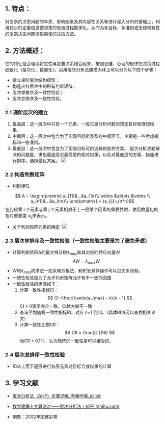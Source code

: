 ## 1. 特点：
对复杂的决策问题的本质、影响因素及其内容在关系等进行深入分析的基础上，利用较少的定量信息使决策的思维过程数学化，从而为多目标、多准则或无结构特性的复杂决策问题提供简便的决策方法。
## 2. 方法概述：

它的特征是合理地将定性与定量决策结合起来，按照思维、心理的规律把决策过程细致化（层次化、数量化）。运用层次分析法建模大体上可以分为以下四个步骤：
-  建立递阶层次结构模型；
- 构造出各层次中的所有判断矩阵；
- 层次单排序及一致性检验；
- 层次总排序及一致性检验。
### 2.1 递阶层次的建立
1. 最高层：这一层次中只有一个元素，一般它是分析问题的预定目标和理想结果。
2. 中间层：这一层次中包含为了实现目标所涉及的中间环节，主要是一些考虑指标和一些准则。
3. 最底层：这一层次中包含为了实现目标可供选择的各种方案。
层次分析法要解决的问题是，求出最底层对最高层的相对权重，以此对最底层的方案、措施进行排序，选择最优方案。
![](https://haopengblog.oss-cn-hangzhou.aliyuncs.com/AHP%201%20.png)


### 2.2 构造判断矩阵
- 判别矩阵

$$ A = \begin{pmatrix}
a_{11}&...&a_{1n}\\
\vdots &\ddots &\vdots \\
a_{n1}&...&a_{nn}\\
\end{pmatrix} = (a_{ij})_{n*n}$$
在比较第 i 个元素与第 j 个元素相对于上一层某个因素的重要性时，使用数量化的相对重要度 $a_{ij}$来表示。
-  关于判别矩阵元素的确定: 
 ![](https://haopengblog.oss-cn-hangzhou.aliyuncs.com/AHP%202.png)
 
### 2.3 层次单排序及一致性检验（一致性检验主要是为了避免矛盾）
 - 计算判断矩阵A的最大特征根$\lambda_{max}$和其对应的特征向量W$$ AW = \lambda_{max}W $$
 - W和$\lambda_{max}$的求法一般采用方根法，和积发具体操作可以见文末视频。
 - 一致性检验是为了允许判断矩阵允许有不一致的范围
 - 一致性检验的步骤如下：
	 1. 计算一致性指标CI：$$ CI =\frac{\lambda_{max} - n}{n - 1}  $$CI = 0表示完全一致，CI越大越不一致
	 2. 查询平均随机一致性指标RI，对应 n=1 到10。（具体RI值可以查找相关论文）
	 3. 计算一致性比例CR：$$ CR = \frac{CI}{RI} $$当CR < 0.1时，认为矩阵的一致性是可以接受的。
### 2.4 层次总排序一致性检验
- 即从上而下逐层进行各层元素对目标合成权重的计算

## 3. 学习文献
- [层次分析法（AHP）步骤详解_哔哩哔哩_bilibili](https://www.bilibili.com/video/BV1hK411G76S/?spm_id_from=333.337.search-card.all.click&vd_source=dda92d4fe82243bc28b93d183eff082a)

- [数学建模十大算法之——层次分析法 - 知乎 (zhihu.com)](https://zhuanlan.zhihu.com/p/43631314)

- 例题：2002年国赛彩票

